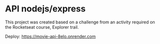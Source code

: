 # API nodejs/express

This project was created based on a challenge from an activity required on the Rocketseat course, Explorer trail.

Deploy: https://movie-api-8elo.onrender.com
